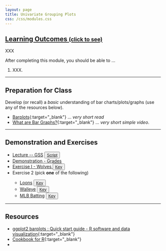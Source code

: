 ```yaml
---
layout: page
title: Univariate Grouping Plots
css: /css/modules.css
---
```


<div class="panel-group-ILOs">
  <div class="panel panel-default">
    <div class="panel-heading">
      <h2 class="panel-title">
        <a data-toggle="collapse" href="#ILOs">Learning Outcomes <small>(click to see)</small></a>
      </h2>
    </div>
    <div id="ILOs" class="panel-collapse collapse">
      <div class="panel-body">
XXX
<p>After completing this module, you should be able to ...</p>

<ol>
  <li>XXX.</li>
</ol>
      </div>
    </div>
  </div>
</div>

----

## Preparation for Class

Develop (or recall) a *basic* understanding of bar charts/plots/graphs (use any of the resources below).


* [Barplots](https://www.data-to-viz.com/graph/barplot.html){:target="_blank"} ... *very short read*
* [What are Bar Graphs?](https://youtu.be/FYFYrjMLG7E){:target="_blank"} ... *very short simple video*.

----

## Demonstration and Exercises

<ul>
  <li><a href="Univariate_Groups/Lecture_EnviroProtect.html">Lecture -- GSS</a> <button type="button" class="btn btn-light btn-sm btn-space"><a href="Univariate_Groups/Lecture_EnviroProtect_DHO.R">Script</a></button></li>
  <li><a href="Univariate_Groups/Demo_Grades.html">Demonstration - Grades</a></li>
  <li><a href="Univariate_Groups/CE_Wolves.html">Exercise I - Wolves </a> <button type="button" class="btn btn-light btn-sm btn-space"><a href="Univariate_Groups/CE_Wolves.R">Key</a></button></li>
  <li>Exercise 2 (pick <b>one</b> of the following)</li>
  <ul>
    <li><a href="Univariate_Groups/CE_Loons.html">Loons</a> <button type="button" class="btn btn-light btn-sm btn-space"><a href="Univariate_Groups/CE_Loons.R">Key</a></button></li>
    <li><a href="Univariate_Groups/CE_Walleye.html">Walleye</a> <button type="button" class="btn btn-light btn-sm btn-space"><a href="Univariate_Groups/CE_Walleye.R">Key</a></button></li>
    <li><a href="Univariate_Groups/CE_MLBBatting.html">MLB Batting</a> <button type="button" class="btn btn-light btn-sm btn-space"><a href="Univariate_Groups/CE_MLB Batting.R">Key</a></button></li>
  </ul>
</ul>

----

## Resources

* [ggplot2 barplots : Quick start guide - R software and data visualization](http://www.sthda.com/english/wiki/ggplot2-barplots-quick-start-guide-r-software-and-data-visualization){:target="_blank"}
* [Cookbook for R](http://www.cookbook-r.com/Graphs/Bar_and_line_graphs_(ggplot2)/){:target="_blank"}
* 
